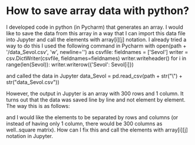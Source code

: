
# How to save array data with python?

I developed code in python (in Pycharm) that generates an array. I would like to save the data from this array in a way that I can import this data file into Jupyter and call the elements with array[i][j] notation.
I already tried a way to do this I used the following command in Pycharm
with open(path + '/data_Sevol.csv', 'w', newline='') as csvfile:
     fieldnames = ['Sevol']
     writer = csv.DictWriter(csvfile, fieldnames=fieldnames)
     writer.writeheader()
     for i in range(len(Sevol)):
         writer.writerow({'Sevol': Sevol[i]})

and called the data in Jupyter
data_Sevol = pd.read_csv(path + str("\\") + str("data_Sevol.csv"))

However, the output in Jupyter is an array with 300 rows and 1 column. It turns out that the data was saved line by line and not element by element. The way this is as follows:

and I would like the elements to be separated by rows and columns (or instead of having only 1 column, there would be 300 columns as well..square matrix). How can I fix this and call the elements with array[i][j] notation in Jupyter.

        